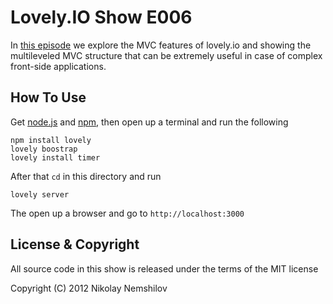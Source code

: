 # Lovely.IO Show E006

In [this episode](http://lovely.io/show/multileveled-mvc-in-action) we explore
the MVC features of lovely.io and showing the multileveled MVC structure that
can be extremely useful in case of complex front-side applications.

## How To Use

Get [node.js](http://nodejs.org/) and [npm](http://npmjs.org), then open up
a terminal and run the following

```
npm install lovely
lovely boostrap
lovely install timer
```

After that `cd` in this directory and run

```
lovely server
```

The open up a browser and go to `http://localhost:3000`

## License & Copyright

All source code in this show is released under the terms of the MIT license

Copyright (C) 2012 Nikolay Nemshilov